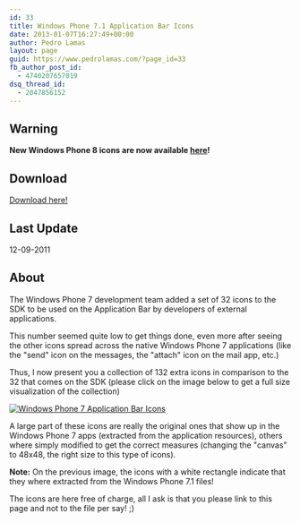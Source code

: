 ```yaml
---
id: 33
title: Windows Phone 7.1 Application Bar Icons
date: 2013-01-07T16:27:49+00:00
author: Pedro Lamas
layout: page
guid: https://www.pedrolamas.com/?page_id=33
fb_author_post_id:
  - 4740207657019
dsq_thread_id:
  - 2047856152
---
```

## Warning

**New Windows Phone 8 icons are now available [here](windows-phone/windows-phone-8-application-bar-icons.md)!**

## Download

[Download here!](wp-content/uploads/downloads/2013/01/WP71AppbarIcons.zip)

## Last Update

12-09-2011

## About

The Windows Phone 7 development team added a set of 32 icons to the SDK to be used on the Application Bar by developers of external applications.

This number seemed quite low to get things done, even more after seeing the other icons spread across the native Windows Phone 7 applications (like the "send" icon on the messages, the "attach" icon on the mail app, etc.)

Thus, I now present you a collection of 132 extra icons in comparison to the 32 that comes on the SDK (please click on the image below to get a full size visualization of the collection)

[![Windows Phone 7 Application Bar Icons](wp-content/uploads/2013/01/Windows-Phone-7-Application-Bar-Icons-thumb.png)](wp-content/uploads/2013/01/Windows-Phone-7-Application-Bar-Icons.png)

A large part of these icons are really the original ones that show up in the Windows Phone 7 apps (extracted from the application resources), others where simply modified to get the correct measures (changing the "canvas" to 48x48, the right size to this type of icons).

**Note:** On the previous image, the icons with a white rectangle indicate that they where extracted from the Windows Phone 7.1 files!

The icons are here free of charge, all I ask is that you please link to this page and not to the file per say! ;)
